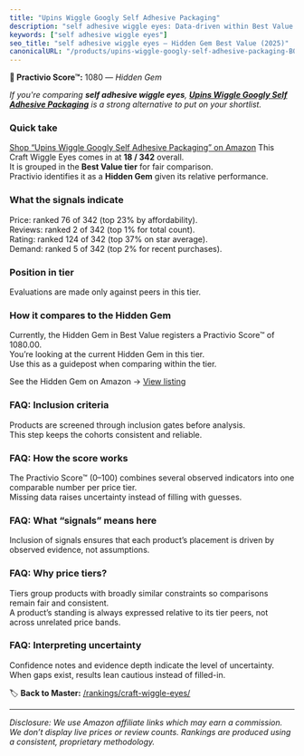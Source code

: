 ```yaml
---
title: "Upins Wiggle Googly Self Adhesive Packaging"
description: "self adhesive wiggle eyes: Data-driven within Best Value ranking using the Practivio Score™. Positioned by quality, value, demand, findability, momentum."
keywords: ["self adhesive wiggle eyes"]
seo_title: "self adhesive wiggle eyes — Hidden Gem Best Value (2025)"
canonicalURL: "/products/upins-wiggle-googly-self-adhesive-packaging-B07KZF3RRY/"
---
```


**💎 Practivio Score™:** 1080 — _Hidden Gem_


*If you're comparing **self adhesive wiggle eyes**, **[Upins Wiggle Googly Self Adhesive Packaging](https://www.amazon.com/dp/B07KZF3RRY?tag=practivio-20)** is a strong alternative to put on your shortlist.*
### Quick take
[Shop “Upins Wiggle Googly Self Adhesive Packaging” on Amazon](https://www.amazon.com/dp/B07KZF3RRY?tag=practivio-20)
This Craft Wiggle Eyes comes in at **18 / 342** overall.  
It is grouped in the **Best Value tier** for fair comparison.  
Practivio identifies it as a **Hidden Gem** given its relative performance.

### What the signals indicate
Price: ranked 76 of 342 (top 23% by affordability).  
Reviews: ranked 2 of 342 (top 1% for total count).  
Rating: ranked 124 of 342 (top 37% on star average).  
Demand: ranked 5 of 342 (top 2% for recent purchases).

### Position in tier
Evaluations are made only against peers in this tier.

### How it compares to the Hidden Gem
Currently, the Hidden Gem in Best Value registers a Practivio Score™ of 1080.00.  
You’re looking at the current Hidden Gem in this tier.  
Use this as a guidepost when comparing within the tier.  

See the Hidden Gem on Amazon → [View listing](https://www.amazon.com/dp/B07KZF3RRY?tag=practivio-20)

### FAQ: Inclusion criteria
Products are screened through inclusion gates before analysis.  
This step keeps the cohorts consistent and reliable.

### FAQ: How the score works
The Practivio Score™ (0–100) combines several observed indicators into one comparable number per price tier.  
Missing data raises uncertainty instead of filling with guesses.

### FAQ: What “signals” means here
Inclusion of signals ensures that each product’s placement is driven by observed evidence, not assumptions.

### FAQ: Why price tiers?
Tiers group products with broadly similar constraints so comparisons remain fair and consistent.  
A product’s standing is always expressed relative to its tier peers, not across unrelated price bands.

### FAQ: Interpreting uncertainty
Confidence notes and evidence depth indicate the level of uncertainty.  
When gaps exist, results lean cautious instead of filled-in.


🏷️ **Back to Master:** [/rankings/craft-wiggle-eyes/](/rankings/craft-wiggle-eyes/)

---
_Disclosure: We use Amazon affiliate links which may earn a commission. We don’t display live prices or review counts. Rankings are produced using a consistent, proprietary methodology._
